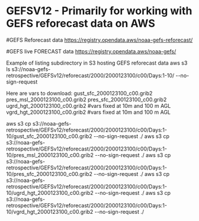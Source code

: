 # GEFSV12 - Primarily for working with GEFS reforecast data on AWS
#GEFS Reforecast data https://registry.opendata.aws/noaa-gefs-reforecast/

#GEFS live FORECAST data https://registry.opendata.aws/noaa-gefs/

Example of listing subdirectory in S3 hosting GEFS reforecast data aws s3 ls s3://noaa-gefs-retrospective/GEFSv12/reforecast/2000/2000123100/c00/Days:1-10/ --no-sign-request

Here are vars to download: gust_sfc_2000123100_c00.grib2 pres_msl_2000123100_c00.grib2 pres_sfc_2000123100_c00.grib2 ugrd_hgt_2000123100_c00.grib2 #vars fixed at 10m and 100 m AGL vgrd_hgt_2000123100_c00.grib2 #vars fixed at 10m and 100 m AGL

aws s3 cp s3://noaa-gefs-retrospective/GEFSv12/reforecast/2000/2000123100/c00/Days:1-10/gust_sfc_2000123100_c00.grib2 --no-sign-request ./ aws s3 cp s3://noaa-gefs-retrospective/GEFSv12/reforecast/2000/2000123100/c00/Days:1-10/pres_msl_2000123100_c00.grib2 --no-sign-request ./ aws s3 cp s3://noaa-gefs-retrospective/GEFSv12/reforecast/2000/2000123100/c00/Days:1-10/pres_sfc_2000123100_c00.grib2 --no-sign-request ./ aws s3 cp s3://noaa-gefs-retrospective/GEFSv12/reforecast/2000/2000123100/c00/Days:1-10/ugrd_hgt_2000123100_c00.grib2 --no-sign-request ./ aws s3 cp s3://noaa-gefs-retrospective/GEFSv12/reforecast/2000/2000123100/c00/Days:1-10/vgrd_hgt_2000123100_c00.grib2 --no-sign-request ./
